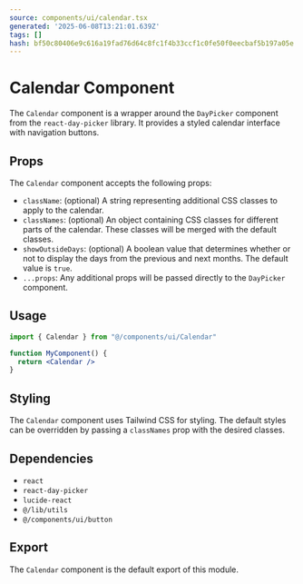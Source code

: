 ```yaml
---
source: components/ui/calendar.tsx
generated: '2025-06-08T13:21:01.639Z'
tags: []
hash: bf50c80406e9c616a19fad76d64c8fc1f4b33ccf1c0fe50f0eecbaf5b197a05e
---
```

# Calendar Component

The `Calendar` component is a wrapper around the `DayPicker` component from the `react-day-picker` library. It provides a styled calendar interface with navigation buttons.

## Props

The `Calendar` component accepts the following props:

- `className`: (optional) A string representing additional CSS classes to apply to the calendar.
- `classNames`: (optional) An object containing CSS classes for different parts of the calendar. These classes will be merged with the default classes.
- `showOutsideDays`: (optional) A boolean value that determines whether or not to display the days from the previous and next months. The default value is `true`.
- `...props`: Any additional props will be passed directly to the `DayPicker` component.

## Usage

```jsx
import { Calendar } from "@/components/ui/Calendar"

function MyComponent() {
  return <Calendar />
}
```

## Styling

The `Calendar` component uses Tailwind CSS for styling. The default styles can be overridden by passing a `classNames` prop with the desired classes.

## Dependencies

- `react`
- `react-day-picker`
- `lucide-react`
- `@/lib/utils`
- `@/components/ui/button`

## Export

The `Calendar` component is the default export of this module.
